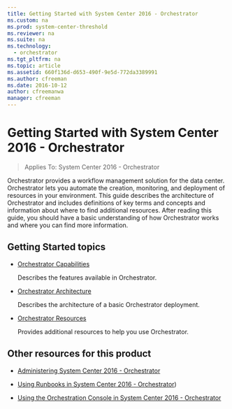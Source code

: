 ```yaml
---
title: Getting Started with System Center 2016 - Orchestrator
ms.custom: na
ms.prod: system-center-threshold
ms.reviewer: na
ms.suite: na
ms.technology:
  - orchestrator
ms.tgt_pltfrm: na
ms.topic: article
ms.assetid: 660f136d-d653-490f-9e5d-772da3389991
ms.author: cfreeman
ms.date: 2016-10-12
author: cfreemanwa
manager: cfreeman
---
```

# Getting Started with System Center 2016 - Orchestrator

> Applies To: System Center 2016 - Orchestrator

Orchestrator provides a workflow management solution for the data center. Orchestrator lets you automate the creation, monitoring, and deployment of resources in your environment. This guide describes the architecture of Orchestrator and includes definitions of key terms and concepts and information about where to find additional resources. After reading this guide, you should have a basic understanding of how Orchestrator works and where you can find more information.  

## Getting Started topics  

-   [Orchestrator Capabilities](../get-started/orchestrator-capabilities.md)  

    Describes the features available in Orchestrator.  

-   [Orchestrator Architecture](../get-started/orchestrator-architecture.md)  

    Describes the architecture of a basic Orchestrator deployment.  

-   [Orchestrator Resources](../get-started/orchestrator-resources.md)  

    Provides additional resources to help you use Orchestrator.  

## Other resources for this product  

-   [Administering System Center 2016 - Orchestrator](../manage/administering-system-center-2016---orchestrator.md)  

-   [Using Runbooks in System Center 2016 - Orchestrator](../get-started/using-runbooks-in-system-center-2016---orchestrator.md))  

-   [Using the Orchestration Console in System Center 2016 - Orchestrator](../get-started/using-the-orchestration-console-in-system-center-2016---orchestrator.md)  
